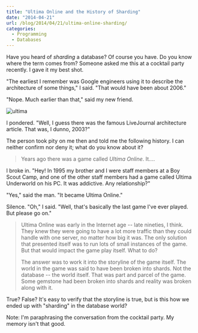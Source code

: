 ```yaml
---
title: "Ultima Online and the History of Sharding"
date: "2014-04-21"
url: /blog/2014/04/21/ultima-online-sharding/
categories:
  - Programming
  - Databases
---
```


Have you heard of *sharding* a database? Of course you have. Do you know where
the term comes from? Someone asked me this at a cocktail party recently. I gave
it my best shot.

"The earliest I remember was Google engineers using it to describe the
architecture of some things," I said. "That would have been about 2006."

"Nope. Much earlier than that," said my new friend.

![ultima](/media/2014/04/ultima.jpg)

I pondered. "Well, I guess there was the famous LiveJournal architecture
article. That was, I dunno, 2003?"

The person took pity on me then and told me the following history. I can neither
confirm nor deny it; what do you know about it?

> Years ago there was a game called *Ultima Online*. It....

I broke in. "Hey! In 1995 my brother and I were staff members at a Boy Scout
Camp, and one of the other staff members had a game called Ultima Underworld on
his PC. It was addictive. Any relationship?"

"Yes," said the man. "It became Ultima Online."

Silence. "Oh," I said. "Well, that's basically the last game I've ever played.
But please go on."

> Ultima Online was early in the Internet age -- late nineties, I think. They
> knew they were going to have a lot more traffic than they could handle with
> one server, no matter how big it was. The only solution that presented itself
> was to run lots of small instances of the game. But that would impact the game
> play itself. What to do?
>
> The answer was to work it into the storyline of the game itself. The world in
> the game was said to have been broken into shards. Not the database -- the
> world itself. That was part and parcel of the game. Some gemstone had been
> broken into shards and reality was broken along with it.

True? False? It's easy to verify that the storyline is true, but is this how we
ended up with "sharding" in the database world?

Note: I'm paraphrasing the conversation from the cocktail party. My memory isn't
that good.
